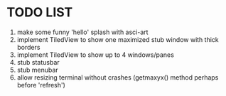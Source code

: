 # TODO LIST

1. make some funny 'hello' splash with asci-art
2. implement TiledView to show one maximized stub window with thick borders 
3. implement TiledView to show up to 4 windows/panes
4. stub statusbar
5. stub menubar
6. allow resizing terminal without crashes (getmaxyx() method perhaps before 'refresh')